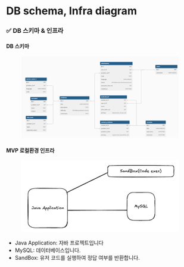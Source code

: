 # DB schema, Infra diagram

### ✅ DB 스키마 & 인프라

#### DB 스키마

<div data-full-width="true"><figure><img src="../../../.gitbook/assets/image.png" alt=""><figcaption></figcaption></figure></div>

#### MVP 로컬환경 인프라

<figure><img src="../../../.gitbook/assets/image (1).png" alt=""><figcaption></figcaption></figure>

* Java Application: 자바 프로젝트입니다
* MySQL: 데이터베이스입니다.
* SandBox: 유저 코드를 실행하여 정답 여부를 반환합니다.
